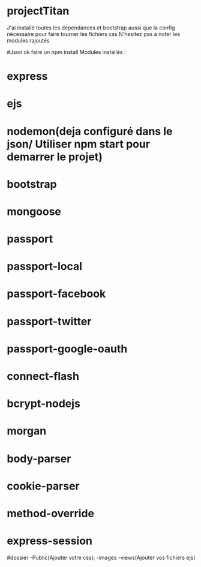 # projectTitan

J'ai installé toutes les dépendances et bootstrap aussi que la config nécessaire pour faire tourner les fichiers css
N'hesitez pas à noter les modules rajoutés

#Json ok faire un npm install
Modules installés : 
# express
# ejs
# nodemon(deja configuré dans le json/ Utiliser npm start pour demarrer le projet)
# bootstrap
# mongoose
# passport
# passport-local
# passport-facebook
# passport-twitter
# passport-google-oauth
# connect-flash
# bcrypt-nodejs
# morgan
# body-parser
# cookie-parser
# method-override
# express-session


#dossier
-Public(Ajouter votre css);
-images
-views(Ajouter vos fichiers ejs)
